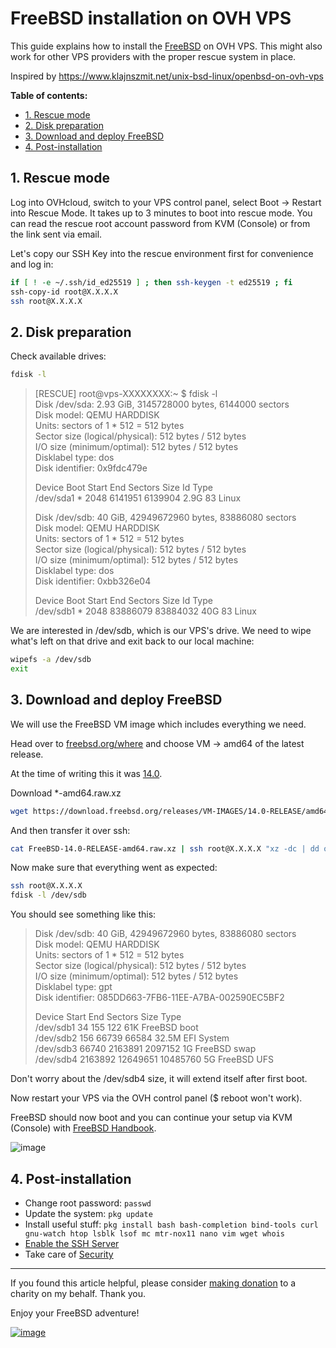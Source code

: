# FreeBSD installation on OVH VPS

This guide explains how to install the [FreeBSD](https://www.freebsd.org/) on OVH VPS. This might also work for other VPS providers with the proper rescue system in place.

Inspired by https://www.klajnszmit.net/unix-bsd-linux/openbsd-on-ovh-vps

**Table of contents:**
 - [1. Rescue mode](#1-rescue-mode)
 - [2. Disk preparation](#2-disk-preparation)
 - [3. Download and deploy FreeBSD](#3-download-and-deploy-freebsd)
 - [4. Post-installation](#4-post-installation)

## 1. Rescue mode

Log into OVHcloud, switch to your VPS control panel, select Boot -> Restart into Rescue Mode. It takes up to 3 minutes to boot into rescue mode. You can read the rescue root account password from KVM (Console) or from the link sent via email.

Let's copy our SSH Key into the rescue environment first for convenience and log in:

```bash
if [ ! -e ~/.ssh/id_ed25519 ] ; then ssh-keygen -t ed25519 ; fi
ssh-copy-id root@X.X.X.X
ssh root@X.X.X.X
```

## 2. Disk preparation

Check available drives:

```bash
fdisk -l
```

> [RESCUE] root@vps-XXXXXXXX:~ $ fdisk -l\
> Disk /dev/sda: 2.93 GiB, 3145728000 bytes, 6144000 sectors\
> Disk model: QEMU HARDDISK   \
> Units: sectors of 1 * 512 = 512 bytes\
> Sector size (logical/physical): 512 bytes / 512 bytes\
> I/O size (minimum/optimal): 512 bytes / 512 bytes\
> Disklabel type: dos\
> Disk identifier: 0x9fdc479e
> 
> Device     Boot Start     End Sectors  Size Id Type\
> /dev/sda1  *     2048 6141951 6139904  2.9G 83 Linux
> 
> 
> Disk /dev/sdb: 40 GiB, 42949672960 bytes, 83886080 sectors\
> Disk model: QEMU HARDDISK   \
> Units: sectors of 1 * 512 = 512 bytes\
> Sector size (logical/physical): 512 bytes / 512 bytes\
> I/O size (minimum/optimal): 512 bytes / 512 bytes\
> Disklabel type: dos\
> Disk identifier: 0xbb326e04
> 
> Device     Boot Start      End  Sectors Size Id Type\
> /dev/sdb1  *     2048 83886079 83884032  40G 83 Linux

We are interested in /dev/sdb, which is our VPS's drive. We need to wipe what's left on that drive and exit back to our local machine:

```bash
wipefs -a /dev/sdb
exit
```

## 3. Download and deploy FreeBSD

We will use the FreeBSD VM image which includes everything we need.

Head over to [freebsd.org/where](https://www.freebsd.org/where/) and choose VM -> amd64 of the latest release.

At the time of writing this it was [14.0](https://download.freebsd.org/releases/VM-IMAGES/14.0-RELEASE/amd64/Latest/).

Download \*-amd64.raw.xz
  
```bash
wget https://download.freebsd.org/releases/VM-IMAGES/14.0-RELEASE/amd64/Latest/FreeBSD-14.0-RELEASE-amd64.raw.xz
```
  
And then transfer it over ssh:

```bash
cat FreeBSD-14.0-RELEASE-amd64.raw.xz | ssh root@X.X.X.X "xz -dc | dd of=/dev/sdb bs=1M"
```

Now make sure that everything went as expected:

```bash
ssh root@X.X.X.X
fdisk -l /dev/sdb
```

You should see something like this:

> Disk /dev/sdb: 40 GiB, 42949672960 bytes, 83886080 sectors\
> Disk model: QEMU HARDDISK   \
> Units: sectors of 1 * 512 = 512 bytes\
> Sector size (logical/physical): 512 bytes / 512 bytes\
> I/O size (minimum/optimal): 512 bytes / 512 bytes\
> Disklabel type: gpt\
> Disk identifier: 085DD663-7FB6-11EE-A7BA-002590EC5BF2
> 
> Device          Start      End  Sectors  Size Type\
> /dev/sdb1          34      155      122   61K FreeBSD boot\
> /dev/sdb2         156    66739    66584 32.5M EFI System\
> /dev/sdb3       66740  2163891  2097152    1G FreeBSD swap\
> /dev/sdb4     2163892 12649651 10485760    5G FreeBSD UFS

Don't worry about the /dev/sdb4 size, it will extend itself after first boot.

Now restart your VPS via the OVH control panel ($ reboot won't work).

FreeBSD should now boot and you can continue your setup via KVM (Console) with [FreeBSD Handbook](https://docs.freebsd.org/en/books/handbook/).

![image](https://gist.github.com/assets/6292788/a900b8b3-d6bc-4d21-a523-f2ca69349e77)

## 4. Post-installation

 - Change root password: ```passwd```
 - Update the system: ```pkg update```
 - Install useful stuff: ```pkg install bash bash-completion bind-tools curl gnu-watch htop lsblk lsof mc mtr-nox11 nano vim wget whois```
- [Enable the SSH Server](https://docs.freebsd.org/en/books/handbook/security/#_enabling_the_ssh_server)
- Take care of [Security](https://docs.freebsd.org/en/books/handbook/security/)

---

If you found this article helpful, please consider [making donation](https://en.wosp.org.pl/fundacja/jak-wspierac-wosp/wesprzyj-online) to a charity on my behalf. Thank you.

Enjoy your FreeBSD adventure!

[![image](https://gist.github.com/assets/6292788/f950a2a2-aa6f-4c83-a2af-c51c6f003503)](https://creativecommons.org/publicdomain/zero/1.0/)